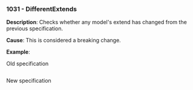 ### 1031 - DifferentExtends

**Description**: Checks whether any model's extend has changed from the previous specification.

**Cause**: This is considered a breaking change.

**Example**: 

Old specification
```json5

```

New specification
```json5

```

